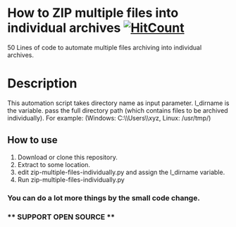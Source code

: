 # How to ZIP multiple files into individual archives [![HitCount](http://hits.dwyl.com/pesceknhk/how-to-zip-multiple-files.svg)](http://hits.dwyl.com/pesceknhk/how-to-zip-multiple-files)

50 Lines of code to automate multiple files archiving into individual archives.

# Description
This automation script takes directory name as input parameter. l_dirname is the variable. pass the full directory path (which contains files to be archived individually).
For example: (Windows: C:\\\Users\\\xyz,  Linux: /usr/tmp/)

## How to use
1. Download or clone this repository.
2. Extract to some location.
3. edit zip-multiple-files-individually.py and assign the l_dirname variable.
4. Run zip-multiple-files-individually.py

### You can do a lot more things by the small code change. 

### ** SUPPORT OPEN SOURCE **
